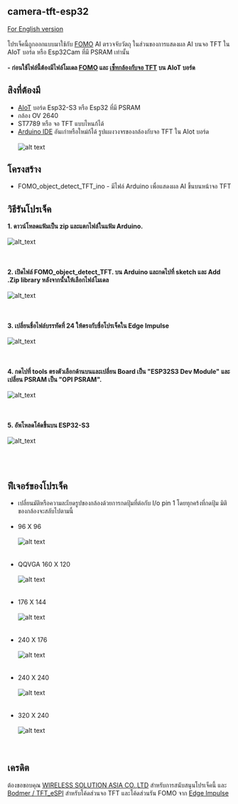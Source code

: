 ## camera-tft-esp32
 [For English version](https://github.com/San279/object-detect-FOMO-TFT-Esp32)
 <br/>
 <br/>
 โปรเจ็คนี้ถูกออกแบบมาใช้กับ [FOMO](https://docs.edgeimpulse.com/docs/edge-impulse-studio/learning-blocks/object-detection/fomo-object-detection-for-constrained-devices) AI ตรวจจับวัตถุ ในส่วนของการแสดงผล AI บนจอ TFT ใน AIoT บอร์ด หรือ Esp32Cam ที่มี PSRAM เท่านั้น
 <br/>
 <br/>
 <strong> - ก่อนใช้ไฟล์นี้ต้องมีไฟล์โมเดล [FOMO](https://github.com/San279/train-FOMO-object-detect-esp32) และ [เซ็ทกล้องกับจอ TFT](https://github.com/San279/Esp32-camera-to-tft) บน AIoT บอร์ด</strong> 
<br/>
## สิงที่ต้องมี
 - [AIoT](https://wirelesssolution.asia/) บอร์ด Esp32-S3 หรือ Esp32 ที่มี PSRAM
 - กล้อง OV 2640
 - ST7789 หรือ จอ TFT แบบไหนก้ได้
 - [Arduino IDE](https://www.arduino.cc/en/software) อันเก่าหรือใหม่ก้ได้
   รูปแผงวงจรของกล้องกับจอ TFT ใน AIot บอร์ด <br/> <br/>
  ![alt text](/Images_for_readme/AIOT_push_button.jpg)
## โครงสร้าง
 - FOMO_object_detect_TFT_ino - มีไฟล์ Arduino เพื่อแสดงผล AI ขึ้นบนหน้าจอ TFT
## วิธีรันโปรเจ็ค
<strong> 1. ดาวน์โหลดแฟ้มเป็น zip และแตกไฟล์ในแฟ้ม Arduino. </strong>
<br /><br />
![alt_text](/Images_for_readme/folder_directory.PNG)
<br /><br /><br /><br />
<strong> 2. เปิดไฟล์ FOMO_object_detect_TFT. บน Arduino และกดไปที่ sketch และ Add .Zip library หลังจากนั้นให้เลือกไฟล์โมเดล </strong>
<br /><br />
![alt_text](/Images_for_readme/arduino_model_zip.PNG)
<br /><br /><br /><br />
<strong> 3. เปลี่ยนชื่อไฟล์บรรทัดที่ 24 ให้ตรงกับชื่อโปรเจ็คใน Edge Impulse </strong> 
<br /><br />
![alt_text](/Images_for_readme/match_name.PNG)
<br /><br /><br /><br />
<strong> 4. กดไปที่ tools ตรงตัวเลือกด้านบนและเปลี่ยน Board เป็น "ESP32S3 Dev Module" และเปลี่ยน PSRAM เป็น "OPI PSRAM".  </strong>
<br /><br />
![alt_text](/Images_for_readme/IDE_configure.PNG)
<br /><br /><br /><br />
<strong> 5. อัพโหลดโค้ดขึ้นบน ESP32-S3  </strong> <br/> <br/>
![alt_text](/Images_for_readme/320_240.PNG)
<br /><br /><br /><br />
## ฟีเจอร์ของโปรเจ็ค
- เปลี่ยนมัติหรือความละเียดรูปของกล้องด้วยการกดปุ้มที่ต่อกับ I/o pin 1 โดยทุกคร้งที่กดปุ้ม มิติของกล้องจะสลับไปตามนี้<br /><br />
- 96 X 96 <br /><br />
![alt text](/Images_for_readme/96_96.PNG)
<br /><br /><br />
- QQVGA 160 X 120  <br /><br />
![alt text](/Images_for_readme/160_120.PNG)
<br /><br /><br />
- 176 X 144  <br /><br />
![alt text](/Images_for_readme/176_144.PNG)
<br /><br /><br />
- 240 X 176  <br /><br />
![alt text](/Images_for_readme/240_176.PNG)
<br /><br /><br />
- 240 X 240  <br /><br />
![alt text](/Images_for_readme/240_240.PNG)
<br /><br /><br />
- 320 X 240  <br /><br />
![alt text](/Images_for_readme/320_240.PNG)
<br /><br /><br />

## เครดิต 
ต้องขอขอบคุณ [WIRELESS SOLUTION ASIA CO.,LTD](https://wirelesssolution.asia/) สำหรับการสนับสนุนโปรเจ็คนี้ และ [Bodmer / TFT_eSPI](https://github.com/Bodmer/TFT_eSPI/blob/master/README.md)
สำหรับโค้ดส่วนจอ TFT และโค้ดส่วนรัน FOMO จาก [Edge Impulse](https://edge-impulse.gitbook.io/docs/edge-impulse-studio/learning-blocks/object-detection/fomo-object-detection-for-constrained-devices) 
